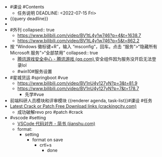 - #课设 #Contents
	- 任务说明
	  DEADLINE: <2022-07-15 Fri>
- {{query deadline}}
-
- #外刊
  collapsed:: true
	- https://www.bilibili.com/video/BV1tL4y1w746?p=4&t=1638.7
	- https://www.bilibili.com/video/BV1tL4y1w746?p=5&t=862.2
- 按 “Windows 徽标键+R”，输入 “msconfig”，回车。点击 “服务”>“隐藏所有 Microsoft 服务”>“全部禁用”
  collapsed:: true
	- [腾讯游戏安全中心 - 腾讯游戏 (qq.com)](https://gamesafe.qq.com/article/928.shtml),安全组件因为服务没开启无法登录lol
	- #win10#服务设置
- #星城货运 #springboot #vue
	- https://www.bilibili.com/video/BV1nU4y127yN?p=3&t=81.9
	- https://www.bilibili.com/video/BV1nU4y127yN?p=7&t=178.7
		- 先学#vue
- 前端科研人员模块和评审模块 {{renderer agenda, task-list}}#课设 #任务
- [Latest Crack or Patch Free Download links (crackingcity.com)](https://www.crackingcity.com/)
	- 成功破解revo pro #patch #crack
- #vscode #setting
	- [VSCode 代码对齐 - 简书 (jianshu.com)](https://www.jianshu.com/p/aa0b75493dee)
	- format:
		- setting
			- format on save
				- crtl+s
					- done